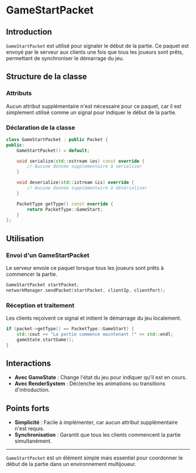 # GameStartPacket

## Introduction

`GameStartPacket` est utilisé pour signaler le début de la partie. Ce paquet est envoyé par le serveur aux clients une fois que tous les joueurs sont prêts, permettant de synchroniser le démarrage du jeu.

## Structure de la classe

### Attributs

Aucun attribut supplémentaire n'est nécessaire pour ce paquet, car il est simplement utilisé comme un signal pour indiquer le début de la partie.

### Déclaration de la classe

```cpp
class GameStartPacket : public Packet {
public:
    GameStartPacket() = default;

    void serialize(std::ostream &os) const override {
        // Aucune donnée supplémentaire à sérialiser
    }

    void deserialize(std::istream &is) override {
        // Aucune donnée supplémentaire à désérialiser
    }

    PacketType getType() const override {
        return PacketType::GameStart;
    }
};
```

## Utilisation

### Envoi d'un GameStartPacket

Le serveur envoie ce paquet lorsque tous les joueurs sont prêts à commencer la partie.

```cpp
GameStartPacket startPacket;
networkManager.sendPacket(startPacket, clientIp, clientPort);
```

### Réception et traitement

Les clients reçoivent ce signal et initient le démarrage du jeu localement.

```cpp
if (packet->getType() == PacketType::GameStart) {
    std::cout << "La partie commence maintenant !" << std::endl;
    gameState.startGame();
}
```

## Interactions

- **Avec GameState** : Change l'état du jeu pour indiquer qu'il est en cours.
- **Avec RenderSystem** : Déclenche les animations ou transitions d'introduction.

## Points forts

- **Simplicité** : Facile à implémenter, car aucun attribut supplémentaire n'est requis.
- **Synchronisation** : Garantit que tous les clients commencent la partie simultanément.

---

`GameStartPacket` est un élément simple mais essentiel pour coordonner le début de la partie dans un environnement multijoueur.

